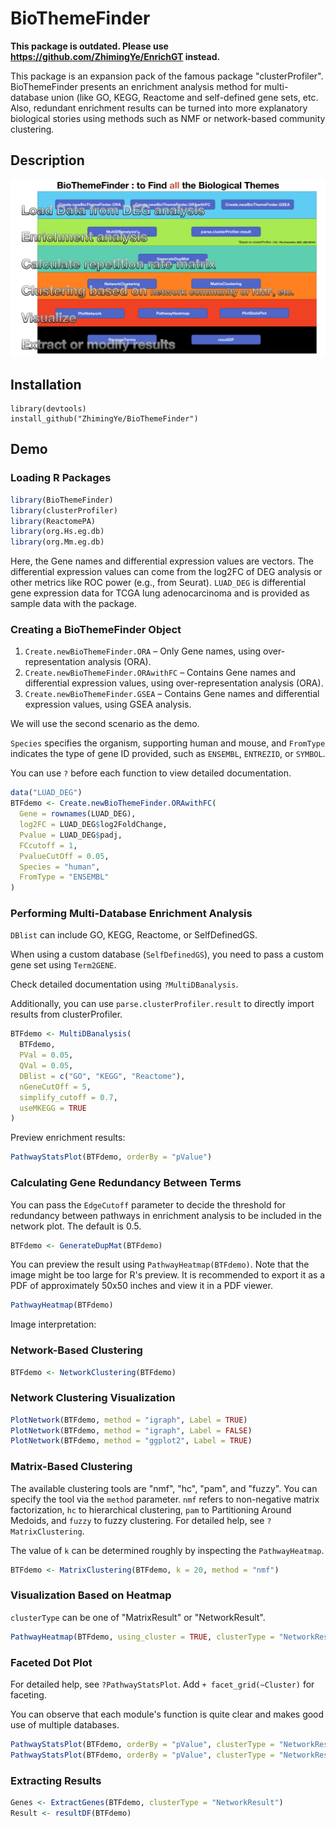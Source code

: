 # BioThemeFinder

**This package is outdated. Please use https://github.com/ZhimingYe/EnrichGT instead.**

This package is an expansion pack of the famous package "clusterProfiler". BioThemeFinder presents an enrichment analysis method for multi-database union (like GO, KEGG, Reactome and self-defined gene sets, etc. Also, redundant enrichment results can be turned into more explanatory biological stories using methods such as NMF or network-based community clustering.

## Description

![](figs/BioThemeFinderhomepage.png)

## Installation

    library(devtools)
    install_github("ZhimingYe/BioThemeFinder")
    
## Demo

### Loading R Packages

```r
library(BioThemeFinder)
library(clusterProfiler)
library(ReactomePA)
library(org.Hs.eg.db)
library(org.Mm.eg.db)
```

Here, the Gene names and differential expression values are vectors. The differential expression values can come from the log2FC of DEG analysis or other metrics like ROC power (e.g., from Seurat). `LUAD_DEG` is differential gene expression data for TCGA lung adenocarcinoma and is provided as sample data with the package.

### Creating a BioThemeFinder Object

1. `Create.newBioThemeFinder.ORA` – Only Gene names, using over-representation analysis (ORA).
2. `Create.newBioThemeFinder.ORAwithFC` – Contains Gene names and differential expression values, using over-representation analysis (ORA).
3. `Create.newBioThemeFinder.GSEA` – Contains Gene names and differential expression values, using GSEA analysis.

We will use the second scenario as the demo.

`Species` specifies the organism, supporting human and mouse, and `FromType` indicates the type of gene ID provided, such as `ENSEMBL`, `ENTREZID`, or `SYMBOL`.

You can use `?` before each function to view detailed documentation.

```r
data("LUAD_DEG")
BTFdemo <- Create.newBioThemeFinder.ORAwithFC(
  Gene = rownames(LUAD_DEG),
  log2FC = LUAD_DEG$log2FoldChange,
  Pvalue = LUAD_DEG$padj,
  FCcutoff = 1,
  PvalueCutOff = 0.05,
  Species = "human",
  FromType = "ENSEMBL"
)
```

### Performing Multi-Database Enrichment Analysis

`DBlist` can include GO, KEGG, Reactome, or SelfDefinedGS.

When using a custom database (`SelfDefinedGS`), you need to pass a custom gene set using `Term2GENE`.

Check detailed documentation using `?MultiDBanalysis`.

Additionally, you can use `parse.clusterProfiler.result` to directly import results from clusterProfiler.

```r
BTFdemo <- MultiDBanalysis(
  BTFdemo,
  PVal = 0.05,
  QVal = 0.05,
  DBlist = c("GO", "KEGG", "Reactome"),
  nGeneCutOff = 5,
  simplify_cutoff = 0.7,
  useMKEGG = TRUE
)
```

Preview enrichment results:

```r
PathwayStatsPlot(BTFdemo, orderBy = "pValue")
```

### Calculating Gene Redundancy Between Terms

You can pass the `EdgeCutoff` parameter to decide the threshold for redundancy between pathways in enrichment analysis to be included in the network plot. The default is 0.5.

```r
BTFdemo <- GenerateDupMat(BTFdemo)
```

You can preview the result using `PathwayHeatmap(BTFdemo)`. Note that the image might be too large for R's preview. It is recommended to export it as a PDF of approximately 50x50 inches and view it in a PDF viewer.

```r
PathwayHeatmap(BTFdemo)
```

Image interpretation:

### Network-Based Clustering

```r
BTFdemo <- NetworkClustering(BTFdemo)
```

### Network Clustering Visualization

```r
PlotNetwork(BTFdemo, method = "igraph", Label = TRUE)
PlotNetwork(BTFdemo, method = "igraph", Label = FALSE)
PlotNetwork(BTFdemo, method = "ggplot2", Label = TRUE)
```

### Matrix-Based Clustering

The available clustering tools are "nmf", "hc", "pam", and "fuzzy". You can specify the tool via the `method` parameter. `nmf` refers to non-negative matrix factorization, `hc` to hierarchical clustering, `pam` to Partitioning Around Medoids, and `fuzzy` to fuzzy clustering. For detailed help, see `?MatrixClustering`.

The value of `k` can be determined roughly by inspecting the `PathwayHeatmap`.

```r
BTFdemo <- MatrixClustering(BTFdemo, k = 20, method = "nmf")
```

### Visualization Based on Heatmap

`clusterType` can be one of "MatrixResult" or "NetworkResult".

```r
PathwayHeatmap(BTFdemo, using_cluster = TRUE, clusterType = "NetworkResult")
```

### Faceted Dot Plot

For detailed help, see `?PathwayStatsPlot`. Add `+ facet_grid(~Cluster)` for faceting.

You can observe that each module's function is quite clear and makes good use of multiple databases.

```r
PathwayStatsPlot(BTFdemo, orderBy = "pValue", clusterType = "NetworkResult") + facet_grid(~Cluster)
PathwayStatsPlot(BTFdemo, orderBy = "pValue", clusterType = "NetworkResult") + facet_grid(~Cluster)
```

### Extracting Results

```r
Genes <- ExtractGenes(BTFdemo, clusterType = "NetworkResult")
Result <- resultDF(BTFdemo)
```
